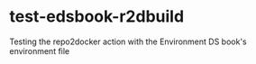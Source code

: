 # test-edsbook-r2dbuild
Testing the repo2docker action with the Environment DS book's environment file
